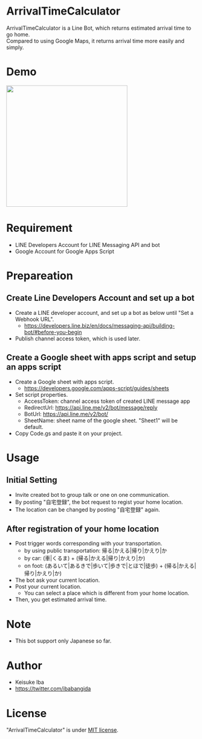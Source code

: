 # ArrivalTimeCalculator
ArrivalTimeCalculator is a Line Bot, which returns estimated arrival time to go home.<br>
Compared to using Google Maps, it returns arrival time more easily and simply.

# Demo
<img src="https://raw.githubusercontent.com/wiki/ibabangida/ArrivalTimeCalculator/20200409_demo.gif" width="320px">

# Requirement
* LINE Developers Account for LINE Messaging API and bot
* Google Account for Google Apps Script

# Prepareation
## Create Line Developers Account and set up a bot
* Create a LINE developer account, and set up a bot as below until "Set a Webhook URL".
  * https://developers.line.biz/en/docs/messaging-api/building-bot/#before-you-begin
* Publish channel access token, which is used later.

## Create a Google sheet with apps script and setup an apps script
* Create a Google sheet with apps script.
  * https://developers.google.com/apps-script/guides/sheets
* Set script properties.
  * AccessToken: channel access token of created LINE message app
  * RedirectUrl: https://api.line.me/v2/bot/message/reply
  * BotUrl: https://api.line.me/v2/bot/
  * SheetName: sheet name of the google sheet. "Sheet1" will be default.
* Copy Code.gs and paste it on your project.
  
# Usage
## Initial Setting 
* Invite created bot to group talk or one on one communication.
* By posting "自宅登録", the bot request to regist your home location.
* The location can be changed by posting "自宅登録" again.

## After registration of your home location
* Post trigger words corresponding with your transportation.
  * by using public transportation: 帰る|かえる|帰り|かえり|か
  * by car: (車|くるま) + (帰る|かえる|帰り|かえり|か)
  * on foot: (あるいて|あるきで|歩いて|歩きで|とほで|徒歩) + (帰る|かえる|帰り|かえり|か)
* The bot ask your current location.
* Post your current location.
  * You can select a place which is different from your home location.
* Then, you get estimated arrival time.

# Note
* This bot support only Japanese so far.

# Author
* Keisuke Iba
* https://twitter.com/ibabangida

# License 
"ArrivalTimeCalculator" is under [MIT license](https://en.wikipedia.org/wiki/MIT_License).
